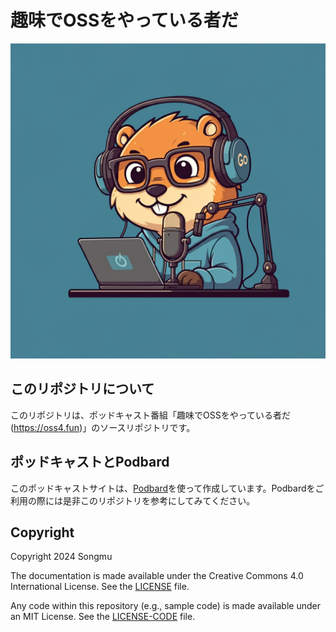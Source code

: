 # 趣味でOSSをやっている者だ

![](static/images/artwork.png)

## このリポジトリについて
このリポジトリは、ポッドキャスト番組「趣味でOSSをやっている者だ(<https://oss4.fun>)」のソースリポジトリです。

## ポッドキャストとPodbard

このポッドキャストサイトは、[Podbard](https://github.com/Songmu/podbard)を使って作成しています。Podbardをご利用の際には是非このリポジトリを参考にしてみてください。

## Copyright

Copyright 2024 Songmu

The documentation is made available under the Creative Commons 4.0 International License. See the [LICENSE](https://github.com/mackerelio/documents/blob/master/LICENSE) file.

Any code within this repository (e.g., sample code) is made available under an MIT License. See the [LICENSE-CODE](https://github.com/mackerelio/documents/blob/master/LICENSE-CODE) file.
